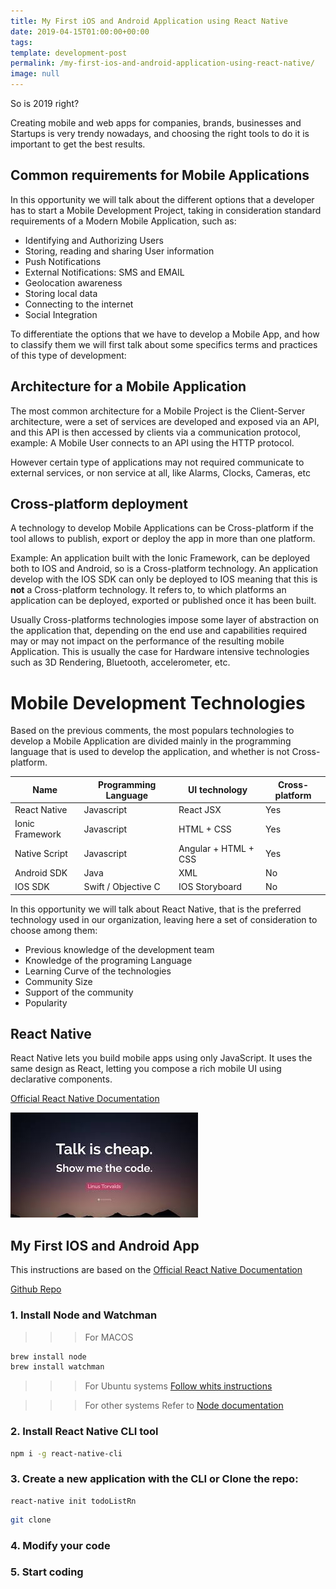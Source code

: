 ```yaml
---
title: My First iOS and Android Application using React Native
date: 2019-04-15T01:00:00+00:00
tags: 
template: development-post
permalink: /my-first-ios-and-android-application-using-react-native/
image: null
---
```


So is 2019 right? 

Creating mobile and web apps for companies, brands, businesses and Startups is very trendy nowadays, and choosing the right tools to do it is important to get the best results.

## Common requirements for Mobile Applications

In this opportunity we will talk about the different options that a developer has to start a Mobile Development Project, taking in consideration standard requirements of a Modern Mobile Application, such as:

- Identifying and Authorizing Users
- Storing, reading and sharing User information
- Push Notifications
- External Notifications: SMS and EMAIL
- Geolocation awareness
- Storing local data
- Connecting to the internet
- Social Integration

To differentiate the options that we have to develop a Mobile App, and how to classify them we will first talk about some specifics terms and practices of this type of development:

## Architecture for a Mobile Application 

The most common architecture for a Mobile Project is the Client-Server architecture, were a set of services are developed and exposed via an API, and this API is then accessed by clients via a communication protocol, example: A Mobile User connects to an API using the HTTP protocol.

However certain type of applications may not required communicate to external services, or non service at all, like Alarms, Clocks, Cameras, etc

## Cross-platform deployment 

A technology to develop Mobile Applications can be Cross-platform if the tool allows to publish, export or deploy the app in more than one platform. 

Example: An application built with the Ionic Framework, can be deployed both to IOS and Android, so is a Cross-platform technology. An application develop with the IOS SDK can only be deployed to IOS meaning that this is **not** a Cross-platform technology.
It refers to, to which platforms an application can be deployed, exported or published once it has been built.

Usually Cross-platforms technologies impose some layer of abstraction on the application that, depending on the end use and capabilities required may or may not impact on the performance of the resulting mobile Application. This is usually the case for Hardware intensive technologies such as 3D Rendering, Bluetooth, accelerometer, etc.   

# Mobile Development Technologies

Based on the previous comments, the most populars technologies to develop a Mobile Application are divided mainly in the programming language that is used to develop the application, and whether is not Cross-platform.

| Name | Programming Language | UI technology | Cross-platform |
| --- | --- | --- | ---|
| React Native | Javascript | React JSX | Yes |
| Ionic Framework | Javascript | HTML + CSS | Yes |
| Native Script | Javascript | Angular + HTML + CSS | Yes |
| Android SDK | Java | XML | No |
| IOS SDK | Swift / Objective C | IOS Storyboard | No |

In this opportunity we will talk about React Native, that is the preferred technology used in our organization, leaving here a set of consideration to choose among them:

- Previous knowledge of the development team
- Knowledge of the programing Language
- Learning Curve of the technologies
- Community Size
- Support of the community
- Popularity


## React Native

React Native lets you build mobile apps using only JavaScript. It uses the same design as React, letting you compose a rich mobile UI using declarative components.

[Official React Native Documentation](https://facebook.github.io/react-native/)

![Show me the code](media/show-me-the-code.jpeg)

## My First IOS and Android App

This instructions are based on the [Official React Native Documentation](https://facebook.github.io/react-native/docs/getting-started)

[Github Repo](https://github.com/cobuildlab/react-native-task-list)

### 1. Install Node and Watchman

>>> For MACOS
```bash
brew install node
brew install watchman
```

>>> For Ubuntu systems
[Follow whits instructions](https://linuxize.com/post/how-to-install-node-js-on-ubuntu-18.04/)

>>> For other systems
Refer to [Node documentation](https://nodejs.org/en/download/)

### 2. Install React Native CLI tool

```bash
npm i -g react-native-cli
```

### 3. Create a new application with the CLI or Clone the repo:

```
react-native init todoListRn
```

```bash
git clone 
```


### 4. Modify your code

### 5. Start coding
